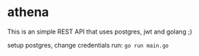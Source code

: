 # athena

This is an simple REST API that uses postgres, jwt and golang ;)

setup postgres, change credentials
run: `go run main.go`
